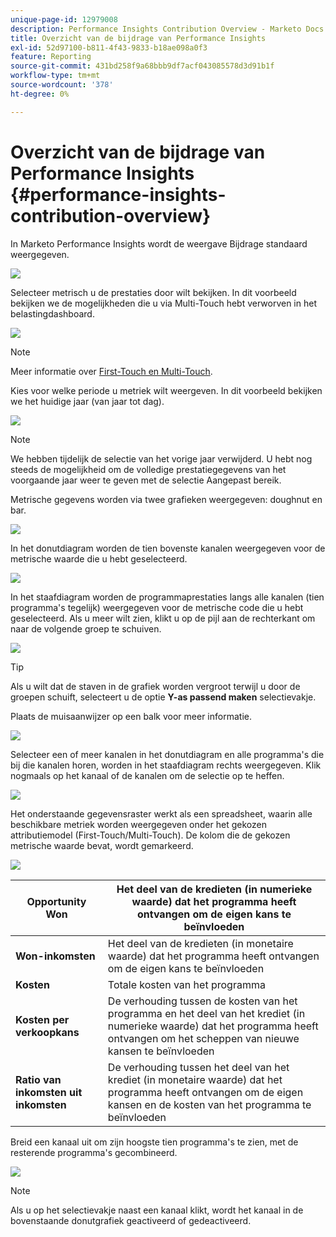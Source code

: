 ```yaml
---
unique-page-id: 12979008
description: Performance Insights Contribution Overview - Marketo Docs - Productdocumentatie
title: Overzicht van de bijdrage van Performance Insights
exl-id: 52d97100-b811-4f43-9833-b18ae098a0f3
feature: Reporting
source-git-commit: 431bd258f9a68bbb9df7acf043085578d3d91b1f
workflow-type: tm+mt
source-wordcount: '378'
ht-degree: 0%

---
```


# Overzicht van de bijdrage van Performance Insights {#performance-insights-contribution-overview}

In Marketo Performance Insights wordt de weergave Bijdrage standaard weergegeven.

![](assets/one-1.png)

Selecteer metrisch u de prestaties door wilt bekijken. In dit voorbeeld bekijken we de mogelijkheden die u via Multi-Touch hebt verworven in het belastingdashboard.

![](assets/2.png)

>[!NOTE]
>
>Meer informatie over [First-Touch en Multi-Touch](/help/marketo/product-docs/reporting/revenue-cycle-analytics/revenue-tools/attribution/understanding-attribution.md).

Kies voor welke periode u metriek wilt weergeven. In dit voorbeeld bekijken we het huidige jaar (van jaar tot dag).

![](assets/3-1.png)

>[!NOTE]
>
>We hebben tijdelijk de selectie van het vorige jaar verwijderd. U hebt nog steeds de mogelijkheid om de volledige prestatiegegevens van het voorgaande jaar weer te geven met de selectie Aangepast bereik.

Metrische gegevens worden via twee grafieken weergegeven: doughnut en bar.

![](assets/four.png)

In het donutdiagram worden de tien bovenste kanalen weergegeven voor de metrische waarde die u hebt geselecteerd.

![](assets/5-1.png)

In het staafdiagram worden de programmaprestaties langs alle kanalen (tien programma&#39;s tegelijk) weergegeven voor de metrische code die u hebt geselecteerd. Als u meer wilt zien, klikt u op de pijl aan de rechterkant om naar de volgende groep te schuiven.

![](assets/six.png)

>[!TIP]
>
>Als u wilt dat de staven in de grafiek worden vergroot terwijl u door de groepen schuift, selecteert u de optie **Y-as passend maken** selectievakje.

Plaats de muisaanwijzer op een balk voor meer informatie.

![](assets/seven.png)

Selecteer een of meer kanalen in het donutdiagram en alle programma&#39;s die bij die kanalen horen, worden in het staafdiagram rechts weergegeven. Klik nogmaals op het kanaal of de kanalen om de selectie op te heffen.

![](assets/eight.png)

Het onderstaande gegevensraster werkt als een spreadsheet, waarin alle beschikbare metriek worden weergegeven onder het gekozen attributiemodel (First-Touch/Multi-Touch). De kolom die de gekozen metrische waarde bevat, wordt gemarkeerd.

![](assets/9.png)

| **Opportunity Won** | Het deel van de kredieten (in numerieke waarde) dat het programma heeft ontvangen om de eigen kans te beïnvloeden |
|---|---|
| **Won-inkomsten** | Het deel van de kredieten (in monetaire waarde) dat het programma heeft ontvangen om de eigen kans te beïnvloeden |
| **Kosten** | Totale kosten van het programma |
| **Kosten per verkoopkans** | De verhouding tussen de kosten van het programma en het deel van het krediet (in numerieke waarde) dat het programma heeft ontvangen om het scheppen van nieuwe kansen te beïnvloeden |
| **Ratio van inkomsten uit inkomsten** | De verhouding tussen het deel van het krediet (in monetaire waarde) dat het programma heeft ontvangen om de eigen kansen en de kosten van het programma te beïnvloeden |

Breid een kanaal uit om zijn hoogste tien programma&#39;s te zien, met de resterende programma&#39;s gecombineerd.

![](assets/10.png)

>[!NOTE]
>
>Als u op het selectievakje naast een kanaal klikt, wordt het kanaal in de bovenstaande donutgrafiek geactiveerd of gedeactiveerd.
